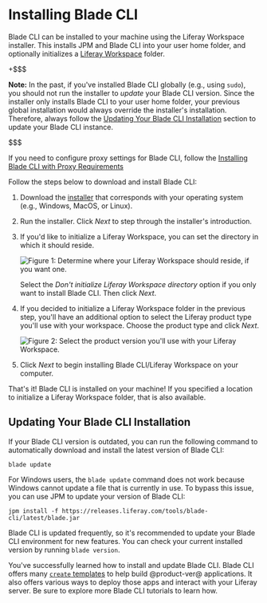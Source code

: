 # Installing Blade CLI [](id=installing-blade-cli)

Blade CLI can be installed to your machine using the Liferay Workspace
installer. This installs JPM and Blade CLI into your user home folder, and
optionally initializes a
[Liferay Workspace](/develop/tutorials/-/knowledge_base/7-0/liferay-workspace)
folder.

+$$$

**Note:** In the past, if you've installed Blade CLI globally (e.g., using
`sudo`), you should not run the installer to *update* your Blade CLI version.
Since the installer only installs Blade CLI to your user home folder, your
previous global installation would always override the installer's installation.
Therefore, always follow the
[Updating Your Blade CLI Installation](#verifying-your-blade-cli-installation)
section to update your Blade CLI instance.

$$$

If you need to configure proxy settings for Blade CLI, follow the
[Installing Blade CLI with Proxy Requirements](/develop/tutorials/-/knowledge_base/7-0/setting-blade-cli-proxy-requirments)

Follow the steps below to download and install Blade CLI:

1.  Download the [installer](link) that corresponds with your operating system
    (e.g., Windows, MacOS, or Linux).

    <!-- TODO: Update link above for installer. -Cody -->

2.  Run the installer. Click *Next* to step through the installer's
    introduction.

3.  If you'd like to initialize a Liferay Workspace, you can set the directory
    in which it should reside.

    ![Figure 1: Determine where your Liferay Workspace should reside, if you want one.](../../images/blade-installer-workspace-init.png)

    Select the *Don't initialize Liferay Workspace directory* option if you only
    want to install Blade CLI. Then click *Next*.

4.  If you decided to initialize a Liferay Workspace folder in the previous
    step, you'll have an additional option to select the Liferay product type
    you'll use with your workspace. Choose the product type and click *Next*.

    ![Figure 2: Select the product version you'll use with your Liferay Workspace.](../../images/installer-workspace-type.png)

5.  Click *Next* to begin installing Blade CLI/Liferay Workspace on your
    computer.

That's it! Blade CLI is installed on your machine! If you specified a location
to initialize a Liferay Workspace folder, that is also available.

## Updating Your Blade CLI Installation [](id=verifying-your-blade-cli-installation)

If your Blade CLI version is outdated, you can run the following command to
automatically download and install the latest version of Blade CLI:

    blade update

For Windows users, the `blade update` command does not work because Windows
cannot update a file that is currently in use. To bypass this issue, you can use
JPM to update your version of Blade CLI:

    jpm install -f https://releases.liferay.com/tools/blade-cli/latest/blade.jar

Blade CLI is updated frequently, so it's recommended to update your Blade CLI
environment for new features. You can check your current installed version by
running `blade version`.

You've successfully learned how to install and update Blade CLI. Blade CLI
offers many
[`create` templates](/develop/reference/-/knowledge_base/7-0/project-templates)
to help build @product-ver@ applications. It also offers various ways to deploy
those apps and interact with your Liferay server. Be sure to explore more Blade
CLI tutorials to learn how.
